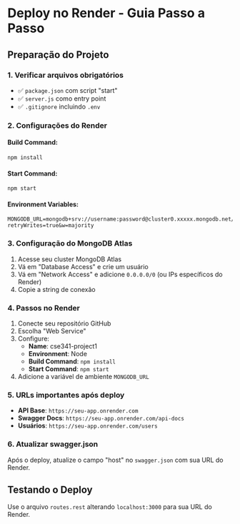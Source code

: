 # Deploy no Render - Guia Passo a Passo

## Preparação do Projeto

### 1. Verificar arquivos obrigatórios
- ✅ `package.json` com script "start"
- ✅ `server.js` como entry point
- ✅ `.gitignore` incluindo `.env`

### 2. Configurações do Render

#### Build Command:
```
npm install
```

#### Start Command:
```
npm start
```

#### Environment Variables:
```
MONGODB_URL=mongodb+srv://username:password@cluster0.xxxxx.mongodb.net/?retryWrites=true&w=majority
```

### 3. Configuração do MongoDB Atlas
1. Acesse seu cluster MongoDB Atlas
2. Vá em "Database Access" e crie um usuário
3. Vá em "Network Access" e adicione `0.0.0.0/0` (ou IPs específicos do Render)
4. Copie a string de conexão

### 4. Passos no Render
1. Conecte seu repositório GitHub
2. Escolha "Web Service"
3. Configure:
   - **Name**: cse341-project1
   - **Environment**: Node
   - **Build Command**: `npm install`
   - **Start Command**: `npm start`
4. Adicione a variável de ambiente `MONGODB_URL`

### 5. URLs importantes após deploy
- **API Base**: `https://seu-app.onrender.com`
- **Swagger Docs**: `https://seu-app.onrender.com/api-docs`
- **Usuários**: `https://seu-app.onrender.com/users`

### 6. Atualizar swagger.json
Após o deploy, atualize o campo "host" no `swagger.json` com sua URL do Render.

## Testando o Deploy
Use o arquivo `routes.rest` alterando `localhost:3000` para sua URL do Render.
